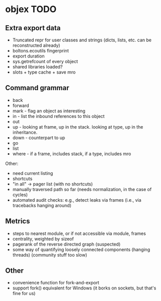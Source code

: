 # objex TODO

## Extra export data

- Truncated repr for user classes and strings (dicts, lists, etc. can be reconstructed already)
- boltons.ecoutils fingerprint
- export duration
- sys.getrefcount of every object
- shared libraries loaded?
- slots + type cache + save mro

## Command grammar

* back
* forward
* mark - flag an object as interesting
* in - list the inbound references to this object
* out
* up - looking at frame, up in the stack. looking at type, up in the inheritance.
* down - counterpart to up
* go
* list
* where - if a frame, includes stack, if a type, includes mro

Other:

* need current listing
* shortcuts
* "in all" -> pager list (with no shortcuts)
* manually traversed path so far (needs normalization, in the case of cycles)
* automated audit checks: e.g., detect leaks via frames (i.e., via tracebacks hanging around)

## Metrics

* steps to nearest module, or if not accessible via module, frames
* centrality, weighted by sizeof
* pagerank of the reverse directed graph (suspected)
* some way of quantifying loosely connected components (hanging threads) (community stuff too slow)

## Other

* convenience function for fork-and-export
* support fork() equivalent for Windows (it borks on sockets, but that's fine for us)

